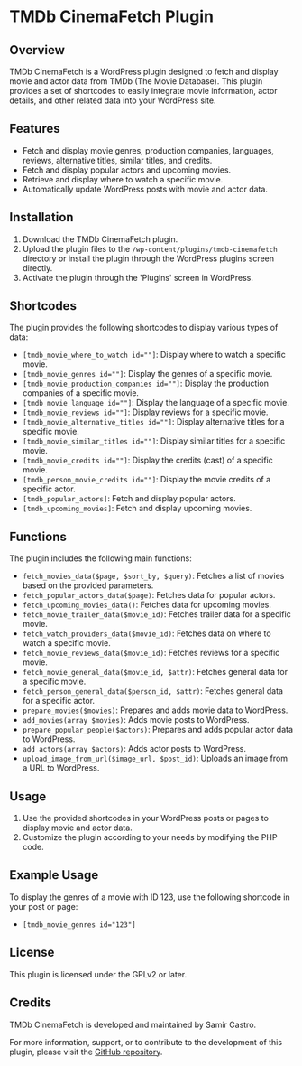 # TMDb CinemaFetch Plugin

## Overview
TMDb CinemaFetch is a WordPress plugin designed to fetch and display movie and actor data from TMDb (The Movie Database). This plugin provides a set of shortcodes to easily integrate movie information, actor details, and other related data into your WordPress site.

## Features
- Fetch and display movie genres, production companies, languages, reviews, alternative titles, similar titles, and credits.
- Fetch and display popular actors and upcoming movies.
- Retrieve and display where to watch a specific movie.
- Automatically update WordPress posts with movie and actor data.

## Installation
1. Download the TMDb CinemaFetch plugin.
2. Upload the plugin files to the `/wp-content/plugins/tmdb-cinemafetch` directory or install the plugin through the WordPress plugins screen directly.
3. Activate the plugin through the 'Plugins' screen in WordPress.

## Shortcodes
The plugin provides the following shortcodes to display various types of data:

- `[tmdb_movie_where_to_watch id=""]`: Display where to watch a specific movie.
- `[tmdb_movie_genres id=""]`: Display the genres of a specific movie.
- `[tmdb_movie_production_companies id=""]`: Display the production companies of a specific movie.
- `[tmdb_movie_language id=""]`: Display the language of a specific movie.
- `[tmdb_movie_reviews id=""]`: Display reviews for a specific movie.
- `[tmdb_movie_alternative_titles id=""]`: Display alternative titles for a specific movie.
- `[tmdb_movie_similar_titles id=""]`: Display similar titles for a specific movie.
- `[tmdb_movie_credits id=""]`: Display the credits (cast) of a specific movie.
- `[tmdb_person_movie_credits id=""]`: Display the movie credits of a specific actor.
- `[tmdb_popular_actors]`: Fetch and display popular actors.
- `[tmdb_upcoming_movies]`: Fetch and display upcoming movies.

## Functions
The plugin includes the following main functions:

- `fetch_movies_data($page, $sort_by, $query)`: Fetches a list of movies based on the provided parameters.
- `fetch_popular_actors_data($page)`: Fetches data for popular actors.
- `fetch_upcoming_movies_data()`: Fetches data for upcoming movies.
- `fetch_movie_trailer_data($movie_id)`: Fetches trailer data for a specific movie.
- `fetch_watch_providers_data($movie_id)`: Fetches data on where to watch a specific movie.
- `fetch_movie_reviews_data($movie_id)`: Fetches reviews for a specific movie.
- `fetch_movie_general_data($movie_id, $attr)`: Fetches general data for a specific movie.
- `fetch_person_general_data($person_id, $attr)`: Fetches general data for a specific actor.
- `prepare_movies($movies)`: Prepares and adds movie data to WordPress.
- `add_movies(array $movies)`: Adds movie posts to WordPress.
- `prepare_popular_people($actors)`: Prepares and adds popular actor data to WordPress.
- `add_actors(array $actors)`: Adds actor posts to WordPress.
- `upload_image_from_url($image_url, $post_id)`: Uploads an image from a URL to WordPress.

## Usage
1. Use the provided shortcodes in your WordPress posts or pages to display movie and actor data.
2. Customize the plugin according to your needs by modifying the PHP code.

## Example Usage
To display the genres of a movie with ID 123, use the following shortcode in your post or page:
- `[tmdb_movie_genres id="123"]`

## License
This plugin is licensed under the GPLv2 or later.

## Credits
TMDb CinemaFetch is developed and maintained by Samir Castro.

For more information, support, or to contribute to the development of this plugin, please visit the [GitHub repository](https://github.com/samir360/tmdb-cinema-fetch).
